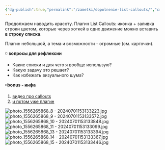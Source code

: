 ```yaml
---
{"dg-publish":true,"permalink":"/zametki/dopolnenie-list-callouts/","created":"2024-07-01"}
---
```


Продолжаем наводить красоту. Плагин List Callouts: иконка + заливка строки цветом, которые через хоткей в одно движение можно вставить **в строку списка**. 

Плагин небольшой, а тема и возможности - огромные (см. карточки). 

◽️ **вопросы для рефлексии**
- Какие списки и для чего я вообще использую? 
- Какую задачу это решает? 
- Как избежать визуального шума? 

◽️**bonus - инфа**
1. [видео про callouts](https://www.youtube.com/watch?v=_e7zjUXAvcE&t=1s) 
2. [и потом уже плагин](https://github.com/mgmeyers/obsidian-list-callouts?tab=readme-ov-file)

![photo_1556265868_8 - 20240701153133223.jpg](/img/user/%D0%98%D1%81%D1%85%D0%BE%D0%B4%D0%BD%D0%B8%D0%BA%D0%B8/Telegram/photo_1556265868_8%20-%2020240701153133223.jpg)
![photo_1556265868_9 - 20240701153133572.jpg](/img/user/%D0%98%D1%81%D1%85%D0%BE%D0%B4%D0%BD%D0%B8%D0%BA%D0%B8/Telegram/photo_1556265868_9%20-%2020240701153133572.jpg)
![photo_1556265868_10 - 20240701153133848.jpg](/img/user/%D0%98%D1%81%D1%85%D0%BE%D0%B4%D0%BD%D0%B8%D0%BA%D0%B8/Telegram/photo_1556265868_10%20-%2020240701153133848.jpg)
![photo_1556265868_11 - 20240701153133099.jpg](/img/user/%D0%98%D1%81%D1%85%D0%BE%D0%B4%D0%BD%D0%B8%D0%BA%D0%B8/Telegram/photo_1556265868_11%20-%2020240701153133099.jpg)
![photo_1556265868_13 - 20240701153133394.jpg](/img/user/%D0%98%D1%81%D1%85%D0%BE%D0%B4%D0%BD%D0%B8%D0%BA%D0%B8/Telegram/photo_1556265868_13%20-%2020240701153133394.jpg)
![photo_1556265868_14 - 20240701153133367.jpg](/img/user/%D0%98%D1%81%D1%85%D0%BE%D0%B4%D0%BD%D0%B8%D0%BA%D0%B8/Telegram/photo_1556265868_14%20-%2020240701153133367.jpg)
![photo_1556265868_15 - 20240701153133446.jpg](/img/user/%D0%98%D1%81%D1%85%D0%BE%D0%B4%D0%BD%D0%B8%D0%BA%D0%B8/Telegram/photo_1556265868_15%20-%2020240701153133446.jpg)



